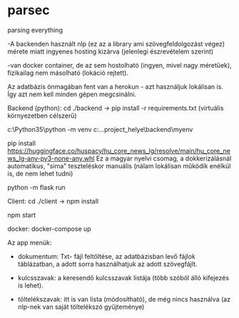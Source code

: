# parsec
parsing everything

-A backenden használt nlp (ez az a library ami szövegfeldolgozást végez) mérete miatt ingyenes hosting kizárva (jelenlegi észrevételem szerint)

-van docker container, de az sem hostolható (ingyen, mivel nagy méretűek), fizikailag nem másolható (lokáció rejtett).

Az adatbázis önmagában fent van a herokun - azt használjuk lokálisan is. Így azt nem kell minden gépen megcsinálni.

Backend (python): cd ./backend -> pip install -r requirements.txt (virtuális környezetben célszerű)

c:\Python35\python -m venv c:\...project_helye\backend\myenv

  pip install https://huggingface.co/huspacy/hu_core_news_lg/resolve/main/hu_core_news_lg-any-py3-none-any.whl
  Ez a magyar nyelvi csomag, a dokkerizálásnál automatikus, "sima" teszteléskor manuális (nálam lokálisan működik enélkül is, de nem lehet tudni)
  
  python -m flask run

Client: cd ./client -> npm install

  npm start

docker: docker-compose up

Az app menük: 
- dokumentum: Txt- fájl feltöltése, az adatbázisban levő fájlok táblázatban, a adott sorra használhatjuk az adott szövegfájlt.

- kulcsszavak: a keresendő kulcsszavak listája (több szóból álló kifejezés is lehet).

- töltelékszavak: itt is van lista (módosítható), de még nincs használva (az nlp-nek van saját töltelékszó gyűjteménye)
